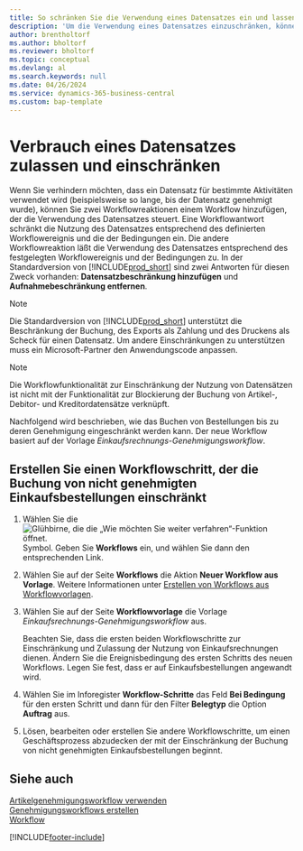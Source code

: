 ```yaml
---
title: So schränken Sie die Verwendung eines Datensatzes ein und lassen sie zu
description: 'Um die Verwendung eines Datensatzes einzuschränken, können Sie zwei Workflowreaktionen in einen Workflow einbinden, der die Verwendung des Datensatzes steuert.'
author: brentholtorf
ms.author: bholtorf
ms.reviewer: bholtorf
ms.topic: conceptual
ms.devlang: al
ms.search.keywords: null
ms.date: 04/26/2024
ms.service: dynamics-365-business-central
ms.custom: bap-template
---
```

# Verbrauch eines Datensatzes zulassen und einschränken

Wenn Sie verhindern möchten, dass ein Datensatz für bestimmte Aktivitäten verwendet wird (beispielsweise so lange, bis der Datensatz genehmigt wurde), können Sie zwei Workflowreaktionen einem Workflow hinzufügen, der die Verwendung des Datensatzes steuert. Eine Workflowantwort schränkt die Nutzung des Datensatzes entsprechend des definierten Workflowereignis und die der Bedingungen ein. Die andere Workflowreaktion läßt die Verwendung des Datensatzes entsprechend des festgelegten Workflowereignis und der Bedingungen zu. In der Standardversion von [!INCLUDE[prod_short](includes/prod_short.md)] sind zwei Antworten für diesen Zweck vorhanden: **Datensatzbeschränkung hinzufügen** und **Aufnahmebeschränkung entfernen**.

> [!NOTE]  
> Die Standardversion von [!INCLUDE[prod_short](includes/prod_short.md)] unterstützt die Beschränkung der Buchung, des Exports als Zahlung und des Druckens als Scheck für einen Datensatz. Um andere Einschränkungen zu unterstützen muss ein Microsoft-Partner den Anwendungscode anpassen.  

> [!NOTE]  
> Die Workflowfunktionalität zur Einschränkung der Nutzung von Datensätzen ist nicht mit der Funktionalität zur Blockierung der Buchung von Artikel-, Debitor- und Kreditordatensätze verknüpft.

Nachfolgend wird beschrieben, wie das Buchen von Bestellungen bis zu deren Genehmigung eingeschränkt werden kann. Der neue Workflow basiert auf der Vorlage *Einkaufsrechnungs-Genehmigungsworkflow*.  

## Erstellen Sie einen Workflowschritt, der die Buchung von nicht genehmigten Einkaufsbestellungen einschränkt

1. Wählen Sie die ![Glühbirne, die die „Wie möchten Sie weiter verfahren“-Funktion öffnet.](media/ui-search/search_small.png "Wie möchten Sie weiter verfahren?") Symbol. Geben Sie **Workflows** ein, und wählen Sie dann den entsprechenden Link.  
2. Wählen Sie auf der Seite **Workflows** die Aktion **Neuer Workflow aus Vorlage**. Weitere Informationen unter [Erstellen von Workflows aus Workflowvorlagen](across-how-to-create-workflows-from-workflow-templates.md).
3. Wählen Sie auf der Seite **Workflowvorlage** die Vorlage *Einkaufsrechnungs-Genehmigungsworkflow* aus.  

   Beachten Sie, dass die ersten beiden Workflowschritte zur Einschränkung und Zulassung der Nutzung von Einkaufsrechnungen dienen. Ändern Sie die Ereignisbedingung des ersten Schritts des neuen Workflows. Legen Sie fest, dass er auf Einkaufsbestellungen angewandt wird.  
4. Wählen Sie im Inforegister **Workflow-Schritte** das Feld **Bei Bedingung** für den ersten Schritt und dann für den Filter **Belegtyp** die Option **Auftrag** aus.  
5. Lösen, bearbeiten oder erstellen Sie andere Workflowschritte, um einen Geschäftsprozess abzudecken der mit der Einschränkung der Buchung von nicht genehmigten Einkaufsbestellungen beginnt.  

## Siehe auch 

[Artikelgenehmigungsworkflow verwenden](across-use-workflows.md)  
[Genehmigungsworkflows erstellen](across-how-to-create-workflows.md)  
[Workflow](across-workflow.md)  

[!INCLUDE[footer-include](includes/footer-banner.md)]
